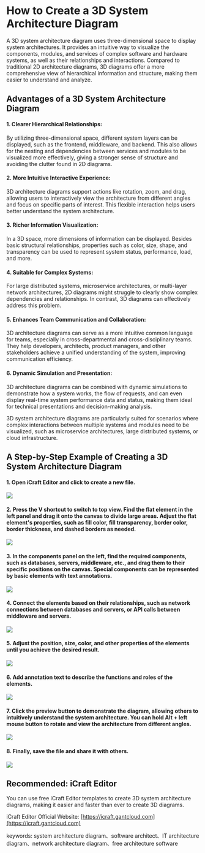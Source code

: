 # How to Create a 3D System Architecture Diagram

A 3D system architecture diagram uses three-dimensional space to display system architectures. It provides an intuitive way to visualize the components, modules, and services of complex software and hardware systems, as well as their relationships and interactions. Compared to traditional 2D architecture diagrams, 3D diagrams offer a more comprehensive view of hierarchical information and structure, making them easier to understand and analyze.

## Advantages of a 3D System Architecture Diagram

#### 1. Clearer Hierarchical Relationships:
By utilizing three-dimensional space, different system layers can be displayed, such as the frontend, middleware, and backend. This also allows for the nesting and dependencies between services and modules to be visualized more effectively, giving a stronger sense of structure and avoiding the clutter found in 2D diagrams.

#### 2. More Intuitive Interactive Experience:
3D architecture diagrams support actions like rotation, zoom, and drag, allowing users to interactively view the architecture from different angles and focus on specific parts of interest. This flexible interaction helps users better understand the system architecture.

#### 3. Richer Information Visualization:
In a 3D space, more dimensions of information can be displayed. Besides basic structural relationships, properties such as color, size, shape, and transparency can be used to represent system status, performance, load, and more.

#### 4. Suitable for Complex Systems:
For large distributed systems, microservice architectures, or multi-layer network architectures, 2D diagrams might struggle to clearly show complex dependencies and relationships. In contrast, 3D diagrams can effectively address this problem.

#### 5. Enhances Team Communication and Collaboration:
3D architecture diagrams can serve as a more intuitive common language for teams, especially in cross-departmental and cross-disciplinary teams. They help developers, architects, product managers, and other stakeholders achieve a unified understanding of the system, improving communication efficiency.

#### 6. Dynamic Simulation and Presentation:
3D architecture diagrams can be combined with dynamic simulations to demonstrate how a system works, the flow of requests, and can even display real-time system performance data and status, making them ideal for technical presentations and decision-making analysis.

3D system architecture diagrams are particularly suited for scenarios where complex interactions between multiple systems and modules need to be visualized, such as microservice architectures, large distributed systems, or cloud infrastructure.

## A Step-by-Step Example of Creating a 3D System Architecture Diagram

#### 1. Open iCraft Editor and click to create a new file.
![](https://raw.githubusercontent.com/gantFDT/icraft/refs/heads/main/public/blog/3d-architecture/1.jpg)

#### 2. Press the V shortcut to switch to top view. Find the flat element in the left panel and drag it onto the canvas to divide large areas. Adjust the flat element's properties, such as fill color, fill transparency, border color, border thickness, and dashed borders as needed.
![](https://raw.githubusercontent.com/gantFDT/icraft/refs/heads/main/public/blog/3d-architecture/2.jpg)

#### 3. In the components panel on the left, find the required components, such as databases, servers, middleware, etc., and drag them to their specific positions on the canvas. Special components can be represented by basic elements with text annotations.
![](https://raw.githubusercontent.com/gantFDT/icraft/refs/heads/main/public/blog/3d-architecture/3.jpg)

#### 4. Connect the elements based on their relationships, such as network connections between databases and servers, or API calls between middleware and servers.
![](https://raw.githubusercontent.com/gantFDT/icraft/refs/heads/main/public/blog/3d-architecture/4.jpg)

#### 5. Adjust the position, size, color, and other properties of the elements until you achieve the desired result.
![](https://raw.githubusercontent.com/gantFDT/icraft/refs/heads/main/public/blog/3d-architecture/5.jpg)

#### 6. Add annotation text to describe the functions and roles of the elements.
![](https://raw.githubusercontent.com/gantFDT/icraft/refs/heads/main/public/blog/3d-architecture/6.jpg)

#### 7. Click the preview button to demonstrate the diagram, allowing others to intuitively understand the system architecture. You can hold Alt + left mouse button to rotate and view the architecture from different angles.
![](https://raw.githubusercontent.com/gantFDT/icraft/refs/heads/main/public/blog/3d-architecture/7.jpg)

#### 8. Finally, save the file and share it with others.
![](https://raw.githubusercontent.com/gantFDT/icraft/refs/heads/main/public/blog/3d-architecture/8.jpg)

## Recommended: iCraft Editor
You can use free iCraft Editor templates to create 3D system architecture diagrams, making it easier and faster than ever to create 3D diagrams.

iCraft Editor Official Website: [https://icraft.gantcloud.com](https://icraft.gantcloud.com)

keywords: system architecture diagram、software architect、IT architecture diagram、network architecture diagram、free architecture software